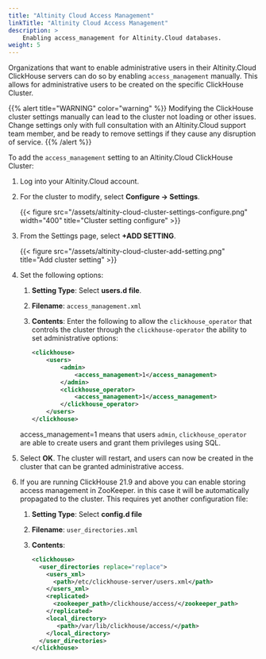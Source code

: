 ```yaml
---
title: "Altinity Cloud Access Management"
linkTitle: "Altinity Cloud Access Management"
description: >
    Enabling access_management for Altinity.Cloud databases.
weight: 5
---
```

Organizations that want to enable administrative users in their Altinity.Cloud ClickHouse servers can do so by enabling `access_management` manually.  This allows for administrative users to be created on the specific ClickHouse Cluster.

{{% alert title="WARNING" color="warning" %}}
Modifying the ClickHouse cluster settings manually can lead to the cluster not loading or other issues.  Change settings only with full consultation with an Altinity.Cloud support team member, and be ready to remove settings if they cause any disruption of service.
{{% /alert %}}

To add the `access_management` setting to an Altinity.Cloud ClickHouse Cluster:

1. Log into your Altinity.Cloud account.
1. For the cluster to modify, select **Configure -> Settings**.

    {{< figure src="/assets/altinity-cloud-cluster-settings-configure.png" width="400" title="Cluster setting configure" >}}

1. From the Settings page, select **+ADD SETTING**.

    {{< figure src="/assets/altinity-cloud-cluster-add-setting.png" title="Add cluster setting" >}}

1. Set the following options:
    1. **Setting Type**:  Select **users.d file**.
    1. **Filename**: `access_management.xml`
    1. **Contents**:  Enter the following to allow the `clickhouse_operator` that controls the cluster through the `clickhouse-operator` the ability to set administrative options:

        ```xml
        <clickhouse>
            <users>
                <admin>
                    <access_management>1</access_management>
                </admin>
                <clickhouse_operator>
                    <access_management>1</access_management>
                </clickhouse_operator>
            </users>
        </clickhouse>
        ```

    access_management=1 means that users `admin`, `clickhouse_operator` are able to create users and grant them privileges using SQL.

1. Select **OK**.  The cluster will restart, and users can now be created in the cluster that can be granted administrative access.

1. If you are running ClickHouse 21.9 and above you can enable storing access management in ZooKeeper. in this case it will be automatically propagated to the cluster. This requires yet another configuration file:
    1. **Setting Type**: Select **config.d file**
    2. **Filename**: `user_directories.xml`
    3. **Contents**:
    
       ```xml
       <clickhouse>
         <user_directories replace="replace">
           <users_xml>
             <path>/etc/clickhouse-server/users.xml</path>
           </users_xml>
           <replicated>
             <zookeeper_path>/clickhouse/access/</zookeeper_path>
           </replicated>
           <local_directory>
              <path>/var/lib/clickhouse/access/</path>
           </local_directory>
         </user_directories>
       </clickhouse>
       ```
